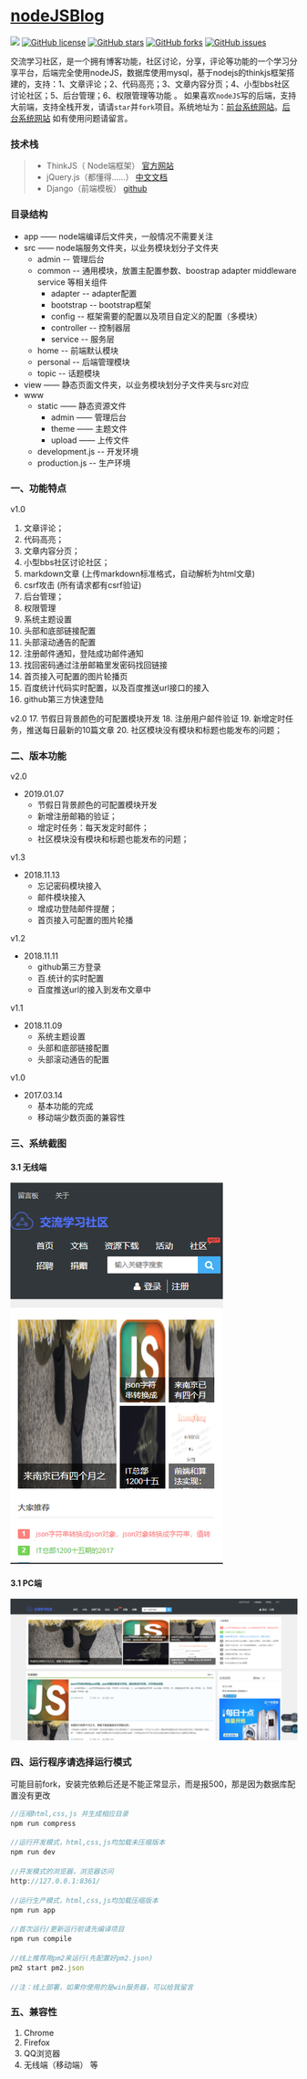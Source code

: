 # [nodeJSBlog](https://github.com/saucxs/nodeJSBlog)
[![](https://img.shields.io/badge/Powered%20by-saucxs%20-brightgreen.svg)](https://github.com/saucxs/nodeJSBlog)
[![GitHub license](https://img.shields.io/github/license/saucxs/nodeJSBlog.svg)](https://github.com/saucxs/nodeJSBlog/blob/master/LICENSE)
[![GitHub stars](https://img.shields.io/github/stars/saucxs/nodeJSBlog.svg?style=popout)](https://github.com/saucxs/nodeJSBlog/stargazers)
[![GitHub forks](https://img.shields.io/github/forks/saucxs/nodeJSBlog.svg?style=popout)](https://github.com/saucxs/nodeJSBlog/network)
[![GitHub issues](https://img.shields.io/github/issues/saucxs/nodeJSBlog.svg?style=popout)](https://github.com/saucxs/nodeJSBlog/issues)

交流学习社区，是一个拥有博客功能，社区讨论，分享，评论等功能的一个学习分享平台，后端完全使用nodeJS，数据库使用mysql，基于nodejs的thinkjs框架搭建的，支持：1、文章评论；2、代码高亮；3、文章内容分页；4、小型bbs社区讨论社区；5、后台管理；6、权限管理等功能 。
如果喜欢`nodeJS`写的后端，支持大前端，支持全栈开发，请请`star`并`fork`项目。系统地址为：[前台系统网站](http://www.mwcxs.top)。[后台系统网站](http://www.mwcxs.top/admin)
如有使用问题请留言。

### 技术栈
> + ThinkJS（ Node端框架） [官方网站](https://thinkjs.org/)
> + jQuery.js（都懂得……）  [中文文档](http://jquery.cuishifeng.cn/)
> + Django（前端模板）  [github](https://github.com/django/django)

### 目录结构

+ app    —— node端编译后文件夹，一般情况不需要关注
+ src    —— node端服务文件夹，以业务模块划分子文件夹
    - admin  -- 管理后台
    - common  -- 通用模块，放置主配置参数、boostrap adapter middleware service 等相关组件
        - adapter  -- adapter配置   
        - bootstrap -- bootstrap框架
        - config -- 框架需要的配置以及项目自定义的配置（多模块）  
        - controller -- 控制器层
        - service -- 服务层
    - home -- 前端默认模块
    - personal --  后端管理模块
    - topic -- 话题模块     
+ view   —— 静态页面文件夹，以业务模块划分子文件夹与src对应
+ www
    - static —— 静态资源文件
        - admin —— 管理后台
        - theme  —— 主题文件
        - upload —— 上传文件
    - development.js  -- 开发环境
    - production.js   -- 生产环境    

### 一、功能特点
v1.0
1. 文章评论；
2. 代码高亮；
3. 文章内容分页；
4. 小型bbs社区讨论社区；
5. markdown文章 (上传markdown标准格式，自动解析为html文章)
6. csrf攻击 (所有请求都有csrf验证)
7. 后台管理；
8. 权限管理
9. 系统主题设置
10. 头部和底部链接配置
11. 头部滚动通告的配置
12. 注册邮件通知，登陆成功邮件通知
13. 找回密码通过注册邮箱里发密码找回链接
14. 首页接入可配置的图片轮播页
15. 百度统计代码实时配置，以及百度推送url接口的接入
16. github第三方快速登陆

v2.0
17. 节假日背景颜色的可配置模块开发
18. 注册用户邮件验证
19. 新增定时任务，推送每日最新的10篇文章
20. 社区模块没有模块和标题也能发布的问题；

### 二、版本功能
v2.0
+ 2019.01.07
    - 节假日背景颜色的可配置模块开发
    - 新增注册邮箱的验证；
    - 增定时任务：每天发定时邮件；
    - 社区模块没有模块和标题也能发布的问题；

v1.3
+ 2018.11.13
    - 忘记密码模块接入
    - 邮件模块接入
    - 增成功登陆邮件提醒；
    - 首页接入可配置的图片轮播

v1.2
+ 2018.11.11    
    - github第三方登录
    - 百.统计的实时配置
    - 百度推送url的接入到发布文章中

v1.1
+ 2018.11.09
    - 系统主题设置
    - 头部和底部链接配置
    - 头部滚动通告的配置
    
v1.0
+ 2017.03.14
    - 基本功能的完成
    - 移动端少数页面的兼容性
 

### 三、系统截图
#### 3.1 无线端
![image](./screen-pic.png)
#### 3.1 PC端
![image](./screen-pic-2.png)

### 四、运行程序请选择运行模式
可能目前fork，安装完依赖后还是不能正常显示，而是报500，那是因为数据库配置没有更改
```javascript
//压缩html,css,js 并生成相应目录
npm run compress

//运行开发模式，html,css,js均加载未压缩版本
npm run dev  

//开发模式的浏览器，浏览器访问
http://127.0.0.1:8361/

//运行生产模式，html,css,js均加载压缩版本
npm run app  

//首次运行/更新运行前请先编译项目
npm run compile

//线上推荐用pm2来运行(先配置好pm2.json)
pm2 start pm2.json

//注：线上部署，如果你使用的是win服务器，可以给我留言
```
### 五、兼容性
1. Chrome
2. Firefox
3. QQ浏览器
4. 无线端（移动端）
等
